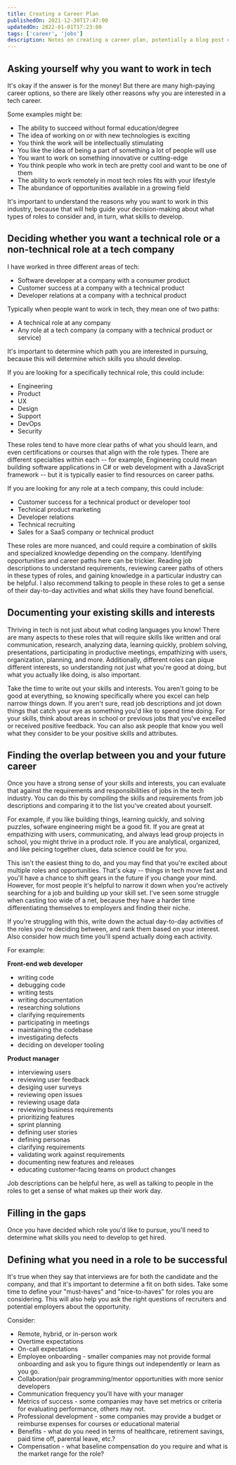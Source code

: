 ```yaml
---
title: Creating a Career Plan
publishedOn: 2021-12-30T17:47:00
updatedOn: 2022-01-01T17:23:00
tags: ['career', 'jobs']
description: Notes on creating a career plan, potentially a blog post or series some day
---
```

## Asking yourself why you want to work in tech

It's okay if the answer is for the money! But there are many high-paying career options, so there are likely other reasons why you are interested in a tech career.

Some examples might be:

- The ability to succeed without formal education/degree
- The idea of working on or with new technologies is exciting
- You think the work will be intellectually stimulating
- You like the idea of being a part of something a lot of people will use
- You want to work on something innovative or cutting-edge
- You think people who work in tech are pretty cool and want to be one of them
- The ability to work remotely in most tech roles fits with your lifestyle
- The abundance of opportunities available in a growing field

It's important to understand the reasons why you want to work in this industry, because that will help guide your decision-making about what types of roles to consider and, in turn, what skills to develop. 

## Deciding whether you want a technical role or a non-technical role at a tech company

I have worked in three different areas of tech:

- Software developer at a company with a consumer product
- Customer success at a company with a technical product
- Developer relations at a company with a technical product

Typically when people want to work in tech, they mean one of two paths:

- A technical role at any company
- Any role at a tech company (a company with a technical product or service)

It's important to determine which path you are interested in pursuing, because this will determine which skills you should develop.

If you are looking for a specifically technical role, this could include:

- Engineering
- Product
- UX
- Design
- Support
- DevOps
- Security

These roles tend to have more clear paths of what you should learn, and even certifications or courses that align with the role types. There are different specialties within each -- for example, Engineering could mean building software applications in C# or web development with a JavaScript framework -- but it is typically easier to find resources on career paths.

If you are looking for any role at a tech company, this could include:

- Customer success for a technical product or developer tool
- Technical product marketing
- Developer relations
- Technical recruiting
- Sales for a SaaS company or technical product

These roles are more nuanced, and could require a combination of skills and specialized knowledge depending on the company. Identifying opportunities and career paths here can be trickier. Reading job descriptions to understand requirements, reviewing career paths of others in these types of roles, and gaining knowledge in a particular industry can be helpful. I also recommend talking to people in these roles to get a sense of their day-to-day activities and what skills they have found beneficial.

## Documenting your existing skills and interests

Thriving in tech is not just about what coding languages you know! There are many aspects to these roles that will require skills like written and oral communication, research, analyzing data, learning quickly, problem solving, presentations, participating in productive meetings, empathizing with users, organization, planning, and more. Additionally, different roles can pique different interests, so understanding not just what you're good at doing, but what you actually like doing, is also important.

Take the time to write out your skills and interests. You aren't going to be good at everything, so knowing specifically where you excel can help narrow things down. If you aren't sure, read job descriptions and jot down things that catch your eye as something you'd like to spend time doing. For your skills, think about areas in school or previous jobs that you've excelled or received positive feedback. You can also ask people that know you well what they consider to be your positive skills and attributes.

## Finding the overlap between you and your future career

Once you have a strong sense of your skills and interests, you can evaluate that against the requirements and responsibilities of jobs in the tech industry. You can do this by compiling the skills and requirements from job descriptions and comparing it to the list you've created about yourself.

For example, if you like building things, learning quickly, and solving puzzles, sofware engineering might be a good fit. If you are great at empathizing with users, communicating, and always lead group projects in school, you might thrive in a product role. If you are analytical, organized, and like peicing together clues, data science could be for you.

This isn't the easiest thing to do, and you may find that you're excited about multiple roles and opportunities. That's okay -- things in tech move fast and you'll have a chance to shift gears in the future if you change your mind. However, for most people it's helpful to narrow it down when you're actively searching for a job and building up your skill set. I've seen some struggle when casting too wide of a net, because they have a harder time differentiating themselves to employers and finding their niche.

If you're struggling with this, write down the actual day-to-day activities of the roles you're deciding between, and rank them based on your interest. Also consider how much time you'll spend actually doing each activity.

For example:

**Front-end web developer**
- writing code
- debugging code
- writing tests
- writing documentation
- researching solutions
- clarifying requirements
- participating in meetings
- maintaining the codebase
- investigating defects
- deciding on developer tooling

**Product manager**
- interviewing users
- reviewing user feedback
- desiging user surveys
- reviewing open issues
- reviewing usage data
- reviewing business requirements
- prioritizing features
- sprint planning
- defining user stories
- defining personas
- clarifying requirements
- validating work against requirements
- documenting new features and releases
- educating customer-facing teams on product changes

Job descriptions can be helpful here, as well as talking to people in the roles to get a sense of what makes up their work day.

## Filling in the gaps

Once you have decided which role you'd like to pursue, you'll need to determine what skills you need to develop to get hired. 

## Defining what you need in a role to be successful

It's true when they say that interviews are for both the candidate and the company, and that it's important to determine a fit on both sides. Take some time to define your "must-haves" and "nice-to-haves" for roles you are considering. This will also help you ask the right questions of recruiters and potential employers about the opportunity.

Consider:

- Remote, hybrid, or in-person work
- Overtime expectations
- On-call expectations
- Employee onboarding - smaller companies may not provide formal onboarding and ask you to figure things out independently or learn as you go.
- Collaboration/pair programming/mentor opportunities with more senior developers
- Communication frequency you'll have with your manager
- Metrics of success - some companies may have set metrics or criteria for evaluating performance, others may not.
- Professional development - some companies may provide a budget or reimburse expenses for courses or educational material
- Benefits - what do you need in terms of healthcare, retirement savings, paid time off, parental leave, etc.?
- Compensation - what baseline compensation do you require and what is the market range for the role? 